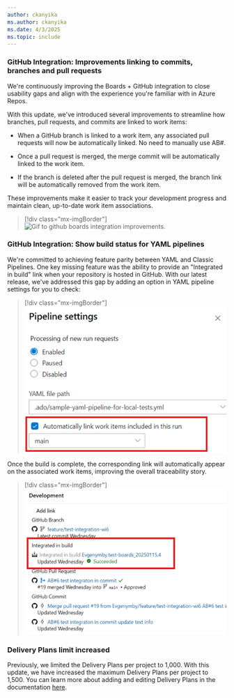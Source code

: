 ```yaml
---
author: ckanyika
ms.author: ckanyika
ms.date: 4/3/2025
ms.topic: include
---
```


### GitHub Integration: Improvements linking to commits, branches and pull requests

We're continuously improving the Boards + GitHub integration to close usability gaps and align with the experience you're familiar with in Azure Repos.

With this update, we've introduced several improvements to streamline how branches, pull requests, and commits are linked to work items:

* When a GitHub branch is linked to a work item, any associated pull requests will now be automatically linked. No need to manually use AB#.

* Once a pull request is merged, the merge commit will be automatically linked to the work item.

* If the branch is deleted after the pull request is merged, the branch link will be automatically removed from the work item.

These improvements make it easier to track your development progress and maintain clean, up-to-date work item associations.


> [!div class="mx-imgBorder"]
> ![Gif to github boards integration improvements.](../../media/254-boards-01b.gif "gif to github boards integration improvements")

### GitHub Integration: Show build status for YAML pipelines

We're committed to achieving feature parity between YAML and Classic Pipelines. One key missing feature was the ability to provide an "Integrated in build" link when your repository is hosted in GitHub. With our latest release, we've addressed this gap by adding an option in YAML pipeline settings for you to check:

> [!div class="mx-imgBorder"]
> [![Screenshot of automatically link work items.](../../media/254-boards-01.png "Screenshot of automatically link work items")](../../media/254-boards-01.png#lightbox)

Once the build is complete, the corresponding link will automatically appear on the associated work items, improving the overall traceability story.

> [!div class="mx-imgBorder"]
> [![Screenshot of integrated in build.](../../media/254-boards-02.png "Screenshot of integrated in build")](../../media/254-boards-02.png#lightbox)

### Delivery Plans limit increased

Previously, we limited the Delivery Plans per project to 1,000. With this update, we have increased the maximum Delivery Plans per project to 1,500. You can learn more about adding and editing Delivery Plans in the documentation [here](https://learn.microsoft.com/azure/devops/boards/plans/add-edit-delivery-plan?view=azure-devops).
